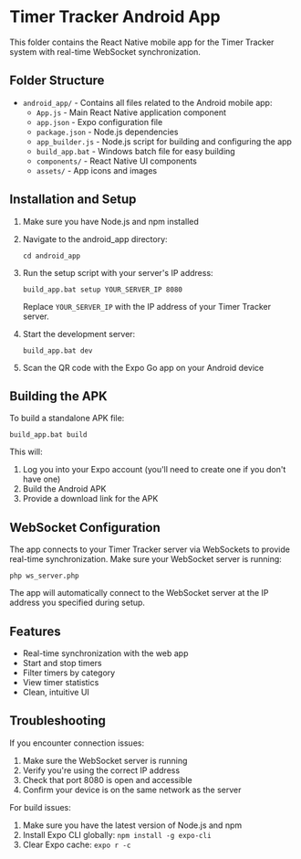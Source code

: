 # Timer Tracker Android App

This folder contains the React Native mobile app for the Timer Tracker system with real-time WebSocket synchronization.

## Folder Structure

- `android_app/` - Contains all files related to the Android mobile app:
  - `App.js` - Main React Native application component
  - `app.json` - Expo configuration file
  - `package.json` - Node.js dependencies
  - `app_builder.js` - Node.js script for building and configuring the app
  - `build_app.bat` - Windows batch file for easy building
  - `components/` - React Native UI components
  - `assets/` - App icons and images

## Installation and Setup

1. Make sure you have Node.js and npm installed
2. Navigate to the android_app directory:
   ```
   cd android_app
   ```

3. Run the setup script with your server's IP address:
   ```
   build_app.bat setup YOUR_SERVER_IP 8080
   ```
   Replace `YOUR_SERVER_IP` with the IP address of your Timer Tracker server.

4. Start the development server:
   ```
   build_app.bat dev
   ```

5. Scan the QR code with the Expo Go app on your Android device

## Building the APK

To build a standalone APK file:

```
build_app.bat build
```

This will:
1. Log you into your Expo account (you'll need to create one if you don't have one)
2. Build the Android APK
3. Provide a download link for the APK

## WebSocket Configuration

The app connects to your Timer Tracker server via WebSockets to provide real-time synchronization. 
Make sure your WebSocket server is running:

```
php ws_server.php
```

The app will automatically connect to the WebSocket server at the IP address you specified during setup.

## Features

- Real-time synchronization with the web app
- Start and stop timers
- Filter timers by category
- View timer statistics
- Clean, intuitive UI

## Troubleshooting

If you encounter connection issues:
1. Make sure the WebSocket server is running
2. Verify you're using the correct IP address
3. Check that port 8080 is open and accessible
4. Confirm your device is on the same network as the server

For build issues:
1. Make sure you have the latest version of Node.js and npm
2. Install Expo CLI globally: `npm install -g expo-cli`
3. Clear Expo cache: `expo r -c` 